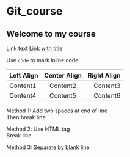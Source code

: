 # Git_course
## Welcome to my course

[Link text](https://www.markdownlang.com)
[Link with title](https://www.markdownlang.com "Link title")

Use `code` to mark inline code

| Left Align | Center Align | Right Align |
|-----------|:------------:|------------:|
| Content1   |   Content2   |    Content3 |
| Content4   |   Content5   |    Content6 |

Method 1: Add two spaces at end of line  
Then break line

Method 2: Use HTML tag<br>
Break line

Method 3: Separate by blank line
